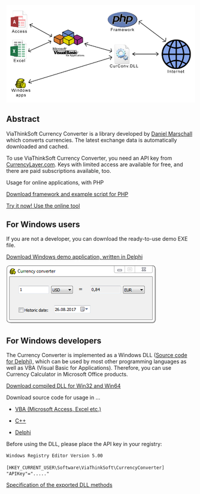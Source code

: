 
![](CurrencyConverterOverview.png)
  
## Abstract  
  
ViaThinkSoft Currency Converter is a library developed by [Daniel Marschall](https://www.daniel-marschall.de/) which converts currencies. The latest exchange data is automatically downloaded and cached.  
  
To use ViaThinkSoft Currency Converter, you need an API key from [CurrencyLayer.com](https://www.currencylayer.com/). Keys with limited access are available for free, and there are paid subscriptions available, too.  
  
Usage for online applications, with PHP  
  
[Download framework and example script for PHP](https://github.com/danielmarschall/currency_converter/tree/master/PHP)  
  
[Try it now! Use the online tool](https://www.viathinksoft.com/info/currencyconverter/online_demo/)  
  
## For Windows users
  
If you are not a developer, you can download the ready-to-use demo EXE file.  
  
[Download Windows demo application, written in Delphi](https://www.viathinksoft.de/download.php?id=194)  
  
![](DLL%20Usage%20Demo/Delphi/Screenshot.png)
  
## For Windows developers
  
The Currency Converter is implemented as a Windows DLL ([Source code for Delphi](https://github.com/danielmarschall/currency_converter/tree/master/DLL)), which can be used by most other programming languages as well as VBA (Visual Basic for Applications). Therefore, you can use Currency Calculator in Microsoft Office products.  
  
[Download compiled DLL for Win32 and Win64](https://www.viathinksoft.de/download.php?id=194)  
  
Download source code for usage in ...  

-   [VBA (Microsoft Access, Excel etc.)](https://github.com/danielmarschall/currency_converter/tree/master/DLL%20Usage%20Demo/VBA)  
    
-   [C++](https://github.com/danielmarschall/currency_converter/tree/master/DLL%20Usage%20Demo/C%2B%2B)  
    
-   [Delphi](https://github.com/danielmarschall/currency_converter/tree/master/DLL%20Usage%20Demo/Delphi)  
    
Before using the DLL, please place the API key in your registry:

    Windows Registry Editor Version 5.00  
      
    [HKEY_CURRENT_USER\Software\ViaThinkSoft\CurrencyConverter]  
    "APIKey"="....."

[Specification of the exported DLL methods](https://htmlpreview.github.io/?https://raw.githubusercontent.com/danielmarschall/currency_converter/master/DLL%20Specification.html)